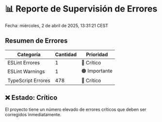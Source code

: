 # 📊 Reporte de Supervisión de Errores

Fecha: miércoles,  2 de abril de 2025, 13:31:21 CEST

## Resumen de Errores

| Categoría | Cantidad | Prioridad |
|-----------|----------|-----------|
| ESLint Errores | 1 | 🔴 Crítico |
| ESLint Warnings | 1 | 🟠 Importante |
| TypeScript Errores | 478 | 🔴 Crítico |

## ❌ Estado: Crítico
El proyecto tiene un número elevado de errores críticos que deben ser corregidos inmediatamente.
